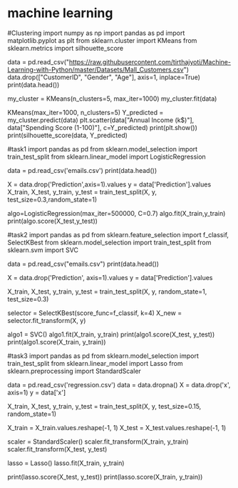 # machine learning


#Clustering
import numpy as np
import pandas as pd
import matplotlib.pyplot as plt
from sklearn.cluster import KMeans
from sklearn.metrics import silhouette_score



data = pd.read_csv("https://raw.githubusercontent.com/tirthajyoti/Machine-Learning-with-Python/master/Datasets/Mall_Customers.csv")
data.drop(["CustomerID", "Gender", "Age"], axis=1, inplace=True)
print(data.head())

my_cluster = KMeans(n_clusters=5, max_iter=1000)
my_cluster.fit(data)

KMeans(max_iter=1000, n_clusters=5)
Y_predicted = my_cluster.predict(data)
plt.scatter(data["Annual Income (k$)"], data["Spending Score (1-100)"], c=Y_predicted)
print(plt.show())
print(silhouette_score(data, Y_predicted)


#task1
import pandas as pd
from sklearn.model_selection import train_test_split
from sklearn.linear_model import LogisticRegression

data = pd.read_csv('emails.csv')
print(data.head())

X = data.drop('Prediction',axis=1).values
y = data['Prediction'].values
X_train, X_test, y_train, y_test = train_test_split(X, y, test_size=0.3,random_state=1)

algo=LogisticRegression(max_iter=500000, C=0.7)
algo.fit(X_train,y_train)
print(algo.score(X_test,y_test))


#task2
import pandas as pd
from sklearn.feature_selection import f_classif, SelectKBest
from sklearn.model_selection import train_test_split
from sklearn.svm import SVC

data = pd.read_csv("emails.csv")
print(data.head())


X = data.drop('Prediction', axis=1).values
y = data['Prediction'].values

X_train, X_test, y_train, y_test = train_test_split(X, y, random_state=1, test_size=0.3)


selector = SelectKBest(score_func=f_classif, k=4)
X_new = selector.fit_transform(X, y)

algo1 = SVC()
algo1.fit(X_train, y_train)
print(algo1.score(X_test, y_test))
print(algo1.score(X_train, y_train))


#task3
import pandas as pd
from sklearn.model_selection import train_test_split
from sklearn.linear_model import Lasso
from sklearn.preprocessing import StandardScaler

data = pd.read_csv('regression.csv')
data = data.dropna()
X = data.drop('x', axis=1)
y = data['x']

X_train, X_test, y_train, y_test = train_test_split(X, y, test_size=0.15, random_state=1)

X_train = X_train.values.reshape(-1, 1)
X_test = X_test.values.reshape(-1, 1)

scaler = StandardScaler()
scaler.fit_transform(X_train, y_train)
scaler.fit_transform(X_test, y_test)

lasso = Lasso()
lasso.fit(X_train, y_train)

print(lasso.score(X_test, y_test))
print(lasso.score(X_train, y_train))

